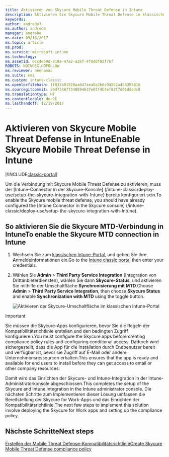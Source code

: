 ```yaml
---
title: Aktivieren von Skycure Mobile Threat Defense in Intune
description: Aktivieren Sie Skycure Mobile Threat Defense im klassischen Intune-Portal.
keywords: 
author: andredm7
ms.author: andredm
manager: angrobe
ms.date: 03/16/2017
ms.topic: article
ms.prod: 
ms.service: microsoft-intune
ms.technology: 
ms.assetid: 0cc4e59d-819a-47a2-a26f-4f8d0f8df7bf
ROBOTS: NOINDEX,NOFOLLOW
ms.reviewer: heenamac
ms.suite: ems
ms.custom: intune-classic
ms.openlocfilehash: 1f033b01520aa047aea0a2b6c94582a454355816
ms.sourcegitcommit: a9d734877340894637e03f4b4ef83f7d01ddedc8
ms.translationtype: HT
ms.contentlocale: de-DE
ms.lasthandoff: 12/19/2017
---
```

# <a name="enable-skycure-mobile-threat-defense-in-intune"></a><span data-ttu-id="3a150-103">Aktivieren von Skycure Mobile Threat Defense in Intune</span><span class="sxs-lookup"><span data-stu-id="3a150-103">Enable Skycure Mobile Threat Defense in Intune</span></span>

[!INCLUDE[classic-portal](../includes/classic-portal.md)]

<span data-ttu-id="3a150-104">Um die Verbindung mit Skycure Mobile Threat Defense zu aktivieren, muss der [Intune-Connector in der Skycure-Konsole] (/intune-classic/deploy-use/setup-the-skycure-integration-with-Intune) bereits konfiguriert sein.</span><span class="sxs-lookup"><span data-stu-id="3a150-104">To enable the Skycure mobile threat defense, you should have already configured the [Intune Connector in the Skycure console] (/intune-classic/deploy-use/setup-the-skycure-integration-with-Intune).</span></span>

## <a name="to-enable-the-skycure-mtd-connection-in-intune"></a><span data-ttu-id="3a150-105">So aktivieren Sie die Skycure MTD-Verbindung in Intune</span><span class="sxs-lookup"><span data-stu-id="3a150-105">To enable the Skycure MTD connection in Intune</span></span>

1.  <span data-ttu-id="3a150-106">Wechseln Sie zum [klassischen Intune-Portal](https://manage.microsoft.com/), und geben Sie Ihre Anmeldeinformationen ein.</span><span class="sxs-lookup"><span data-stu-id="3a150-106">Go to the [Intune classic portal](https://manage.microsoft.com/) then enter your credentials.</span></span>

2.  <span data-ttu-id="3a150-107">Wählen Sie **Admin** &gt; **Third Party Service Integration** (Integration von Drittanbieterdiensten), wählen Sie dann **Skycure-Status**, und aktivieren Sie mithilfe der Umschaltfläche **Synchronisierung mit MTD**.</span><span class="sxs-lookup"><span data-stu-id="3a150-107">Choose **Admin** &gt; **Third Party Service Integration**, then choose **Skycure Status** and enable **Synchronization with MTD** using the toggle button.</span></span>

    ![Aktivieren der Skycure-Umschaltfläche im klassischen Intune-Portal](../media/mtp/enable-skycure-1.png)

> [!IMPORTANT] 
> <span data-ttu-id="3a150-109">Sie müssen die Skycure-Apps konfigurieren, bevor Sie die Regeln der Kompatibilitätsrichtlinie erstellen und den bedingten Zugriff konfigurieren.</span><span class="sxs-lookup"><span data-stu-id="3a150-109">You must configure the Skycure apps before creating compliance policy rules and configuring conditional access.</span></span> <span data-ttu-id="3a150-110">Dadurch wird sichergestellt, dass die App für die Installation durch Endbenutzer bereit und verfügbar ist, bevor sie Zugriff auf E-Mail oder andere Unternehmensressourcen erhalten.</span><span class="sxs-lookup"><span data-stu-id="3a150-110">This ensures that the app is ready and available for end users to install before they can get access to email or other company resources.</span></span>

<span data-ttu-id="3a150-111">Damit wird das Einrichten der Skycure- und Intune-Integration in der Intune-Administratorkonsole abgeschlossen.</span><span class="sxs-lookup"><span data-stu-id="3a150-111">This completes the setup of the Skycure and Intune integration in the Intune administrator console.</span></span> <span data-ttu-id="3a150-112">Die nächsten Schritte zum Implementieren dieser Lösung umfassen die Bereitstellung der Skycure for Work-Apps und das Einrichten der Kompatibilitätsrichtlinie.</span><span class="sxs-lookup"><span data-stu-id="3a150-112">The next few steps to implement this solution involve deploying the Skycure for Work apps and setting up the compliance policy.</span></span>

## <a name="next-steps"></a><span data-ttu-id="3a150-113">Nächste Schritte</span><span class="sxs-lookup"><span data-stu-id="3a150-113">Next steps</span></span>

[<span data-ttu-id="3a150-114">Erstellen der Mobile Threat Defense-Kompatibilitätsrichtlinie</span><span class="sxs-lookup"><span data-stu-id="3a150-114">Create Skycure Mobile Threat Defense compliance policy</span></span>](/intune-classic/deploy-use/create-skycure-mobile-threat-defense-compliance-policy)
